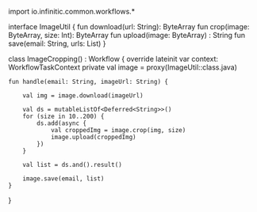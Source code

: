import io.infinitic.common.workflows.*

interface ImageUtil {
    fun download(url: String): ByteArray
    fun crop(image: ByteArray, size: Int): ByteArray
    fun upload(image: ByteArray) : String
    fun save(email: String, urls: List<String>)
}

class ImageCropping() : Workflow {
    override lateinit var context: WorkflowTaskContext
    private val image = proxy(ImageUtil::class.java)

    fun handle(email: String, imageUrl: String) {

        val img = image.download(imageUrl)

        val ds = mutableListOf<Deferred<String>>()
        for (size in 10..200) {
            ds.add(async {
                val croppedImg = image.crop(img, size)
                image.upload(croppedImg)
            })
        }

        val list = ds.and().result()

        image.save(email, list)
    }
}


